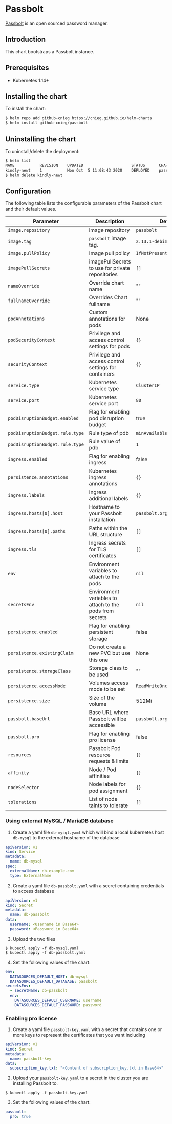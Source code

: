 # Passbolt

[Passbolt](https://www.passbolt.com/) is an open sourced password manager.

## Introduction

This chart bootstraps a Passbolt instance.

## Prerequisites

- Kubernetes 1.14+

## Installing the chart

To install the chart:

```bash
$ helm repo add github-cnieg https://cnieg.github.io/helm-charts
$ helm install github-cnieg/passbolt
```

## Uninstalling the chart

To uninstall/delete the deployment:

```bash
$ helm list
NAME           REVISION    UPDATED                     STATUS      CHART              NAMESPACE
kindly-newt    1           Mon Oct  5 11:08:43 2020    DEPLOYED    passbolt-1.0.0    default
$ helm delete kindly-newt
```

## Configuration

The following table lists the configurable parameters of the Passbolt chart and their default values.

| Parameter                       | Description                                              | Default                     |
| ------------------------------- | -------------------------------------------------------- | --------------------------- |
| `image.repository`              | image repository                                         | `passbolt`                  |
| `image.tag`                     | `passbolt` image tag.                                    | `2.13.1-debian`             |
| `image.pullPolicy`              | Image pull policy                                        | `IfNotPresent`              |
| `imagePullSecrets`              | imagePullSecrets to use for private repositories         | `[]`                        |
| `nameOverride`                  | Override chart name                                      | ""                          |
| `fullnameOverride`              | Overrides Chart fullname                                 | ""                          |
| `podAnnotations`                | Custom annotations for pods                              | None                        |
| `podSecurityContext`            | Privilege and access control settings for pods           | `{}`                        |
| `securityContext`               | Privilege and access control settings for containers     | `{}`                        |
| `service.type`                  | Kubernetes service type                                  | `ClusterIP`                 |
| `service.port`                  | Kubernetes service port                                  | `80`                        |
| `podDisruptionBudget.enabled`   | Flag for enabling pod disruption budget                  | true                        |
| `podDisruptionBudget.rule.type` | Rule type of pdb                                         | `minAvailable`              |
| `podDisruptionBudget.rule.type` | Rule value of pdb                                        | `1`                         |
| `ingress.enabled`               | Flag for enabling ingress                                | false                       |
| `persistence.annotations`       | Kubernetes ingress annotations                           | `{}`                        |
| `ingress.labels`                | Ingress additional labels                                | `{}`                        |
| `ingress.hosts[0].host`         | Hostname to your Passbolt installation                   | `passbolt.organization.com` |
| `ingress.hosts[0].paths`        | Paths within the URL structure                           | `[]`                        |
| `ingress.tls`                   | Ingress secrets for TLS certificates                     | `[]`                        |
| `env`                           | Environment variables to attach to the pods              | `nil`                       |
| `secretsEnv`                    | Environment variables to attach to the pods from secrets | `nil`                       |
| `persistence.enabled`           | Flag for enabling persistent storage                     | false                       |
| `persistence.existingClaim`     | Do not create a new PVC but use this one                 | None                        |
| `persistence.storageClass`      | Storage class to be used                                 | ""                          |
| `persistence.accessMode`        | Volumes access mode to be set                            | `ReadWriteOnce`             |
| `persistence.size`              | Size of the volume                                       | 512Mi                       |
| `passbolt.baseUrl`              | Base URL where Passbolt will be accessible               | `passbolt.organization.com` |
| `passbolt.pro`                  | Flag for enabling pro license                            | false                       |
| `resources`                     | Passbolt Pod resource requests & limits                  | `{}`                        |
| `affinity`                      | Node / Pod affinities                                    | `{}`                        |
| `nodeSelector`                  | Node labels for pod assignment                           | `{}`                        |
| `tolerations`                   | List of node taints to tolerate                          | `[]`                        |

### Using external MySQL / MariaDB database

1. Create a yaml file `db-mysql.yaml` which will bind a local kubernetes host `db-mysql` to the external hostname of the database

```yaml
apiVersion: v1
kind: Service
metadata:
  name: db-mysql
spec:
  externalName: db.example.com
  type: ExternalName
```

2. Create a yaml file `db-passbolt.yaml` with a secret containing credentials to access database

```yaml
apiVersion: v1
kind: Secret
metadata:
  name: db-passbolt
data:
  username: <Username in Base64>
  password: <Password in Base64>
```

3. Upload the two files

```shell
$ kubectl apply -f db-mysql.yaml
$ kubectl apply -f db-passbolt.yaml
```

4. Set the following values of the chart:

```yaml
env:
  DATASOURCES_DEFAULT_HOST: db-mysql
  DATASOURCES_DEFAULT_DATABASE: passbolt
secretsEnv: 
  - secretName: db-passbolt
  env:
    DATASOURCES_DEFAULT_USERNAME: username
    DATASOURCES_DEFAULT_PASSWORD: password
```

### Enabling pro license

1. Create a yaml file `passbolt-key.yaml` with a secret that contains one or more keys to represent the certificates that you want including

```yaml
apiVersion: v1
kind: Secret
metadata:
  name: passbolt-key
data:
  subscription_key.txt: "<Content of subscription_key.txt in Base64>"
```

2. Upload your `passbolt-key.yaml` to a secret in the cluster you are installing Passbolt to.

```shell
$ kubectl apply -f passbolt-key.yaml
```

3. Set the following values of the chart:

```yaml
passbolt:
  pro: true
```
